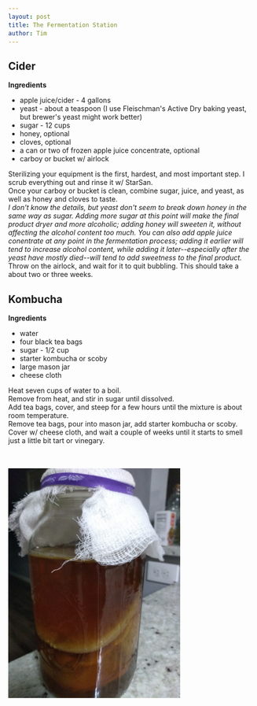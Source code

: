 ```yaml
---
layout: post
title: The Fermentation Station
author: Tim
---
```


## Cider
**Ingredients**  
* apple juice/cider - 4 gallons  
* yeast - about a teaspoon (I use Fleischman's Active Dry baking yeast, but brewer's yeast might work better)  
* sugar - 12 cups  
* honey, optional  
* cloves, optional  
* a can or two of frozen apple juice concentrate, optional
* carboy or bucket w/ airlock

Sterilizing your equipment is the first, hardest, and most important step. I scrub everything out and rinse it w/ StarSan.  
Once your carboy or bucket is clean, combine sugar, juice, and yeast, as well as honey and cloves to taste.  
*I don't know the details, but yeast don't seem to break down honey in the same way as sugar. Adding more sugar at this point will make the final product dryer and more alcoholic; adding honey will sweeten it, without affecting the alcohol content too much. You can also add apple juice conentrate at any point in the fermentation process; adding it earlier will tend to increase alcohol content, while adding it later--especially after the yeast have mostly died--will tend to add sweetness to the final product.*  
Throw on the airlock, and wait for it to quit bubbling. This should take a about two or three weeks.  

## Kombucha
**Ingredients**  
* water  
* four black tea bags  
* sugar - 1/2 cup 
* starter kombucha or scoby  
* large mason jar  
* cheese cloth  

Heat seven cups of water to a boil.  
Remove from heat, and stir in sugar until dissolved.  
Add tea bags, cover, and steep for a few hours until the mixture is about room temperature.  
Remove tea bags, pour into mason jar, add starter kombucha or scoby.  
Cover w/ cheese cloth, and wait a couple of weeks until it starts to smell just a little bit tart or vinegary.  

<br><br>
<img align="center" src="/images/kombucha.jpg" width="350" alt-text="kombucha"/>
<br>